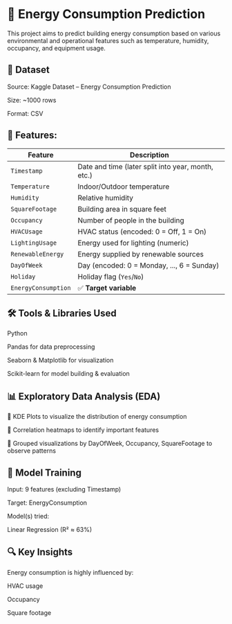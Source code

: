 # 🔋 Energy Consumption Prediction
This project aims to predict building energy consumption based on various environmental and operational features such as temperature, humidity, occupancy, and equipment usage.

## 📁 Dataset
Source: Kaggle Dataset – Energy Consumption Prediction

Size: ~1000 rows

Format: CSV

## 📌 Features:
| Feature           | Description                                      |
|-------------------|--------------------------------------------------|
| `Timestamp`        | Date and time (later split into year, month, etc.) |
| `Temperature`      | Indoor/Outdoor temperature                       |
| `Humidity`         | Relative humidity                                |
| `SquareFootage`    | Building area in square feet                     |
| `Occupancy`        | Number of people in the building                 |
| `HVACUsage`        | HVAC status (encoded: 0 = Off, 1 = On)          |
| `LightingUsage`    | Energy used for lighting (numeric)              |
| `RenewableEnergy`  | Energy supplied by renewable sources             |
| `DayOfWeek`        | Day (encoded: 0 = Monday, ..., 6 = Sunday)      |
| `Holiday`          | Holiday flag (`Yes`/`No`)                        |
| `EnergyConsumption`| ✅ **Target variable**                           |


## 🛠️ Tools & Libraries Used
Python

Pandas for data preprocessing

Seaborn & Matplotlib for visualization

Scikit-learn for model building & evaluation

## 📊 Exploratory Data Analysis (EDA)
🔹 KDE Plots to visualize the distribution of energy consumption

🔹 Correlation heatmaps to identify important features

🔹 Grouped visualizations by DayOfWeek, Occupancy, SquareFootage to observe patterns

## 🧠 Model Training
Input: 9 features (excluding Timestamp)

Target: EnergyConsumption

Model(s) tried:

Linear Regression (R² ≈ 63%)


## 🔍 Key Insights
Energy consumption is highly influenced by:

HVAC usage

Occupancy

Square footage

